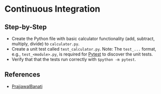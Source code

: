 # Continuous Integration

## Step-by-Step

* Create the Python file with basic calculator functionality (add, subtract, multiply, divide) to `calculator.py`.
* Create a unit test called `test_calculator.py`.  Note:  The `test_...` format, e.g., `test_<module>.py`, is required for [Pytest](https://docs.pytest.org/en/latest/) to discover the unit tests.
* Verify that that the tests run correctly with `$python -m pytest`.

## References

* [PrajjawalBanati](https://github.com/PrajjawalBanati/Python-actions)

